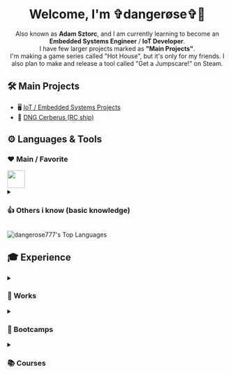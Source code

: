 <h1 align="center">Welcome, I'm ✞dangerøse✞👋</h1>

<p align="center">Also known as <b>Adam Sztorc</b>, and I am currently learning to become an <b>Embedded Systems Engineer</b> / <b>IoT Developer</b>.  <br/>
I have few larger projects marked as <b>"Main Projects"</b>.  <br/>
I'm making a game series called "Hot House", but it's only for my friends. I also plan to make and release a tool called "Get a Jumpscare!" on Steam.</p>

## 🛠️ Main Projects
- 🖥️ [IoT / Embedded Systems Projects](https://github.com/dangerose777/iot-embedded-systems-projects)
- 🚢 [DNG Cerberus (RC ship)](https://github.com/dangerose777/rc-ship-dng-cerberus)

<h2>⚙️ Languages & Tools</h2>
<h3>❤️ Main / Favorite</h3>
<img src="https://go-skill-icons.vercel.app/api/icons?i=arduino,clion,cpp,cs,github,linux,mysql,react,vscode" height="40"/>
<!-- raspberrypi -->

<details>
  <summary><h3>👍 Others i know (basic knowledge)</h3></summary>
  <img src="https://go-skill-icons.vercel.app/api/icons?i=androidstudio,blender,bootstrap,c,css,dotnet,gimp,html,java,javascript,nodejs" height="40"/>
  <img src="https://go-skill-icons.vercel.app/api/icons?i=npm,photoshop,php,pycharm,python,tauri,unity,vegaspro,virtualbox,visualstudio,wireshark" height="40"/>
</details>

![dangerose777's Top Languages](https://github-readme-stats.vercel.app/api/top-langs/?username=dangerose777&theme=dark&show_icons=true&hide_border=true&layout=compact)

<h2>🎓 Experience</h2>
<details>
  <summary><h3>💼 Works</h3></summary>
  <p>x</p>
  <!-- <li>👨‍💻 <b>Name</b></li>
  📆 Date  </br>
  📍 <b>Where</b> | Where -->
</details>

<details>
  <summary><h3>🚀 Bootcamps</h3></summary>
  <p>x</p>
  <!-- <li>👨‍💻 <b>Name</b></li>
  📆 Date  </br>
  📍 <b>Where</b> | Where -->
</details>

<details>
  <summary><h3>📚 Courses</h3></summary>
  <ul>
    <li><a href="courses/Partner-_NDG_Linux_Unhatched_certificate.pdf">CISCO Partner: NDG Linux Unhatched</a></li>
    <li><a href="courses/Partner-_JavaScript_Essentials_1_-JSE-_certificate.pdf">CISCO Partner: JavaScript Essentials 1 (JSE)</a></li>
    <li><a href="courses/Cybersecurity_Essentials_certificate.pdf">CISCO Cybersecurity Essentials</a></li>
    <li><a href="courses/Introduction_to_Cybersecurity_certificate.pdf">CISCO Introduction to Cybersecurity</a></li>
  </ul>
</details>
